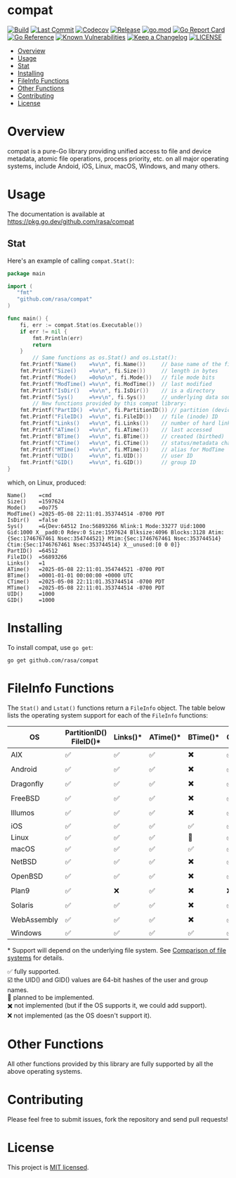 # compat

[![Build](https://github.com/rasa/compat/actions/workflows/build.yml/badge.svg)](https://github.com/rasa/compat/actions/workflows/build.yml)
[![Last Commit](https://img.shields.io/github/last-commit/rasa/compat.svg)](https://github.com/rasa/compat/commits)
[![Codecov](https://codecov.io/gh/rasa/compat/branch/main/graph/badge.svg)](https://codecov.io/gh/rasa/compat)
[![Release](https://img.shields.io/github/v/release/rasa/compat.svg?style=flat)](https://github.com/rasa/compat/releases)
[![go.mod](https://img.shields.io/github/go-mod/go-version/rasa/compat)](go.mod)
[![Go Report Card](https://goreportcard.com/badge/github.com/rasa/compat)](https://goreportcard.com/report/github.com/rasa/compat)
[![Go Reference](https://pkg.go.dev/badge/github.com/rasa/compat.svg)](https://pkg.go.dev/github.com/rasa/compat)
[![Known Vulnerabilities](https://snyk.io/test/github/rasa/compat/badge.svg)](https://snyk.io/test/github/rasa/compat)
[![Keep a Changelog](https://img.shields.io/badge/changelog-Keep%20a%20Changelog-%23E05735)](CHANGELOG.md)
[![LICENSE](https://img.shields.io/github/license/rasa/compat)](LICENSE)

<!--ts-->
* [Overview](#overview)
* [Usage](#usage)
* [Stat](#stat)
* [Installing](#installing)
* [FileInfo Functions](#fileinfo-functions)
* [Other Functions](#other-functions)
* [Contributing](#contributing)
* [License](#license)
<!--te-->

# Overview

compat is a pure-Go library providing unified access to file and device metadata, atomic file operations, process priority, etc. on all major operating systems, include Andoid, iOS, Linux, macOS, Windows, and many others.

# Usage

The documentation is available at https://pkg.go.dev/github.com/rasa/compat

## Stat

Here's an example of calling `compat.Stat()`:

```go
package main

import (
   "fmt"
   "github.com/rasa/compat"
)

func main() {
	fi, err := compat.Stat(os.Executable())
	if err != nil {
		fmt.Println(err)
		return
	}
        // Same functions as os.Stat() and os.Lstat():
	fmt.Printf("Name()    =%v\n", fi.Name())     // base name of the file
	fmt.Printf("Size()    =%v\n", fi.Size())     // length in bytes
	fmt.Printf("Mode()    =0o%o\n", fi.Mode())   // file mode bits
	fmt.Printf("ModTime() =%v\n", fi.ModTime())  // last modified
	fmt.Printf("IsDir()   =%v\n", fi.IsDir())    // is a directory
	fmt.Printf("Sys()     =%+v\n", fi.Sys())     // underlying data source
        // New functions provided by this compat library:
	fmt.Printf("PartID()  =%v\n", fi.PartitionID()) // partition (device) ID
	fmt.Printf("FileID()  =%v\n", fi.FileID())   // file (inode) ID
	fmt.Printf("Links()   =%v\n", fi.Links())    // number of hard links
	fmt.Printf("ATime()   =%v\n", fi.ATime())    // last accessed
	fmt.Printf("BTime()   =%v\n", fi.BTime())    // created (birthed)
	fmt.Printf("CTime()   =%v\n", fi.CTime())    // status/metadata changed
	fmt.Printf("MTime()   =%v\n", fi.MTime())    // alias for ModTime
	fmt.Printf("UID()     =%v\n", fi.UID())      // user ID
	fmt.Printf("GID()     =%v\n", fi.GID())      // group ID
}
```

which, on Linux, produced:

```text
Name()    =cmd
Size()    =1597624
Mode()    =0o775
ModTime() =2025-05-08 22:11:01.353744514 -0700 PDT
IsDir()   =false
Sys()     =&{Dev:64512 Ino:56893266 Nlink:1 Mode:33277 Uid:1000 Gid:1000 X__pad0:0 Rdev:0 Size:1597624 Blksize:4096 Blocks:3128 Atim:{Sec:1746767461 Nsec:354744521} Mtim:{Sec:1746767461 Nsec:353744514} Ctim:{Sec:1746767461 Nsec:353744514} X__unused:[0 0 0]}
PartID()  =64512
FileID()  =56893266
Links()   =1
ATime()   =2025-05-08 22:11:01.354744521 -0700 PDT
BTime()   =0001-01-01 00:00:00 +0000 UTC
CTime()   =2025-05-08 22:11:01.353744514 -0700 PDT
MTime()   =2025-05-08 22:11:01.353744514 -0700 PDT
UID()     =1000
GID()     =1000
```

# Installing

To install compat, use `go get`:

   `go get github.com/rasa/compat`

# FileInfo Functions

The `Stat()` and `Lstat()` functions return a `FileInfo` object.
The table below lists the operating system support for each of the `FileInfo` functions:

| OS      | PartitionID()<br/>FileID()* | Links()* | ATime()* | BTime()* | CTime()* | UID()* <br/>GID()* |
|---------|----------|-----------|----------|----------|----------|--------|
| AIX     | ✅	          | ✅        | ✅	    | ✖️       | ✅       | ✅     |
| Android | ✅	          | ✅        | ✅	    | ✖️       | ✅       | ✅     |
| Dragonfly | ✅	  | ✅        | ✅	    | ✖️       | ✅       | ✅     |
| FreeBSD | ✅	          | ✅        | ✅	    | ✖️       | ✅       | ✅     |
| Illumos | ✅	          | ✅        | ✅	    | ✖️       | ✅       | ✅     |
| iOS     | ✅	          | ✅        | ✅	    | ✅       | ✅       | ✅     |
| Linux   | ✅	          | ✅        | ✅	    | 🚧      | ✅       | ✅     |
| macOS   | ✅            | ✅        | ✅	    | ✅       | ✅       | ✅     |
| NetBSD  | ✅	          | ✅        | ✅	    | ✖️       | ✅       | ✅     |
| OpenBSD | ✅	          | ✅        | ✅	    | ✖️       | ✅       | ✅     |
| Plan9   | ✅	          | ❌        | ✅	    | ✖️       | ❌       | ☑️     |
| Solaris | ✅	          | ✅        | ✅	    | ✖️       | ✅       | ✅     |
| WebAssembly | ✅	  | ✅        | ✅	    | ✖️       | ✅       | ✅     |
| Windows | ✅	          | ✅        | ✅ 	    | ✅       | ✅       | 🚧     |

\* Support will depend on the underlying file system. See [Comparison of file systems](https://wikipedia.org/wiki/Comparison_of_file_systems#Metadata) for details.

✅ fully supported.<br/>
☑️ the UID() and GID() values are 64-bit hashes of the user and group names.<br/>
🚧 planned to be implemented.<br/>
✖️ not implemented (but if the OS supports it, we could add support).<br/>
❌ not implemented (as the OS doesn't support it).<br/>

# Other Functions

All other functions provided by this library are fully supported by all the above operating systems.

# Contributing

Please feel free to submit issues, fork the repository and send pull requests!

# License

This project is [MIT licensed](LICENSE).
